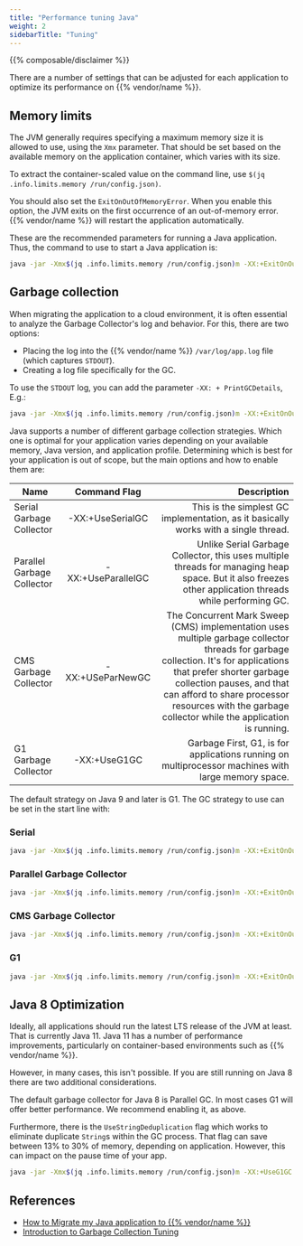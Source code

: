 ```yaml
---
title: "Performance tuning Java"
weight: 2
sidebarTitle: "Tuning"
---
```


{{% composable/disclaimer %}}

There are a number of settings that can be adjusted for each application to optimize its performance on {{% vendor/name %}}.

## Memory limits

The JVM generally requires specifying a maximum memory size it is allowed to use, using the `Xmx` parameter.
That should be set based on the available memory on the application container, which varies with its size.

To extract the container-scaled value on the command line, use `$(jq .info.limits.memory /run/config.json)`.

You should also set the `ExitOnOutOfMemoryError`.
When you enable this option, the JVM exits on the first occurrence of an out-of-memory error.
{{% vendor/name %}} will restart the application automatically.

These are the recommended parameters for running a Java application. Thus, the command to use to start a Java application is:

```bash
java -jar -Xmx$(jq .info.limits.memory /run/config.json)m -XX:+ExitOnOutOfMemoryError //The rest of the arguments and the jar file.
```

## Garbage collection

When migrating the application to a cloud environment, it is often essential to analyze the Garbage Collector's log and behavior. For this, there are two options:

* Placing the log into the {{% vendor/name %}} `/var/log/app.log` file (which captures `STDOUT`).
* Creating a log file specifically for the GC.

To use the `STDOUT` log, you can add the parameter `-XX: + PrintGCDetails`, E.g.:

```bash
java -jar -Xmx$(jq .info.limits.memory /run/config.json)m -XX:+ExitOnOutOfMemoryError -XX:+PrintGCDetails //The rest of the arguments and the jar file.
```

Java supports a number of different garbage collection strategies.
Which one is optimal for your application varies depending on your available memory, Java version, and application profile.
Determining which is best for your application is out of scope, but the main options and how to enable them are:

| Name        | Command  Flag         | Description  |
| ------------- |:-------------:| -----:|
|Serial Garbage Collector|-XX:+UseSerialGC|This is the simplest GC implementation, as it basically works with a single thread.|
|Parallel Garbage Collector|-XX:+UseParallelGC|Unlike Serial Garbage Collector, this uses multiple threads for managing heap space. But it also freezes other application threads while performing GC.|
|CMS Garbage Collector|-XX:+USeParNewGC|The Concurrent Mark Sweep (CMS) implementation uses multiple garbage collector threads for garbage collection. It's for applications that prefer shorter garbage collection pauses, and that can afford to share processor resources with the garbage collector while the application is running.|
|G1 Garbage Collector|-XX:+UseG1GC|Garbage First, G1, is for applications running on multiprocessor machines with large memory space.|

The default strategy on Java 9 and later is G1.
The GC strategy to use can be set in the start line with:

### Serial

```bash
java -jar -Xmx$(jq .info.limits.memory /run/config.json)m -XX:+ExitOnOutOfMemoryError -XX:+PrintGCDetails -XX:+UseSerialGC //The rest of the arguments and the jar file.
```

### Parallel Garbage Collector

```bash
java -jar -Xmx$(jq .info.limits.memory /run/config.json)m -XX:+ExitOnOutOfMemoryError -XX:+PrintGCDetails -XX:+UseParallelGC //The rest of the arguments and the jar file.
```

### CMS Garbage Collector

```bash
java -jar -Xmx$(jq .info.limits.memory /run/config.json)m -XX:+ExitOnOutOfMemoryError -XX:+PrintGCDetails -XX:+USeParNewGC //The rest of the arguments and the jar file.
```

### G1

```bash
java -jar -Xmx$(jq .info.limits.memory /run/config.json)m -XX:+ExitOnOutOfMemoryError -XX:+PrintGCDetails -XX:+UseG1GC //The rest of the arguments and the jar file.
```

## Java 8 Optimization

Ideally, all applications should run the latest LTS release of the JVM at least.
That is currently Java 11.
Java 11 has a number of performance improvements, particularly on container-based environments such as {{% vendor/name %}}.

However, in many cases, this isn't possible.
If you are still running on Java 8 there are two additional considerations.

The default garbage collector for Java 8 is Parallel GC.
In most cases G1 will offer better performance.
We recommend enabling it, as above.

Furthermore, there is the `UseStringDeduplication` flag which works to eliminate duplicate `String`s within the GC process.
That flag can save between 13% to 30% of memory, depending on application. However, this can impact on the pause time of your app.

```bash
java -jar -Xmx$(jq .info.limits.memory /run/config.json)m -XX:+UseG1GC -XX:+UseStringDeduplication -XX:+ExitOnOutOfMemoryError -XX:+PrintGCDetails
```

## References

* [How to Migrate my Java application to {{% vendor/name %}}](https://support.platform.sh/hc/en-us/community/posts/16439684444946)
* [Introduction to Garbage Collection Tuning](https://docs.oracle.com/en/java/javase/14/gctuning/introduction-garbage-collection-tuning.html#GUID-326EB4CF-8C8C-4267-8355-21AB04F0D304)
